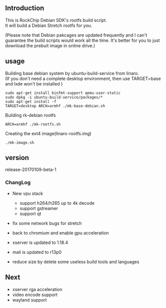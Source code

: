 ## Introduction
This is RockChip Debian SDK's rootfs build script.  
It will build a Debian Stretch rootfs for you. 

(Please note that Debian pakcages are updated frequently and I can't guarantee the build scripts would work all the time. It's better for you to just download the prebuit image in online drive.)

## usage
Building base debian system by ubuntu-build-service from linaro.  
(If you don't need a complete desktop environment, then use TARGET=base and lxde won't be installed )
	
	sudo apt-get install binfmt-support qemu-user-static
	sudo dpkg -i ubuntu-build-service/packages/*
	sudo apt-get install -f
	TARGET=desktop ARCH=armhf ./mk-base-debian.sh

Building rk-debian rootfs

	ARCH=armhf ./mk-rootfs.sh

Creating the ext4 image(linaro-rootfs.img)

	./mk-image.sh


## version
release-20170109-beta-1

### ChangLog
* New vpu stack

	* support h264/h265 up to 4k decode  
	* support gstreamer  
	* support qt  

* fix some network bugs for stretch
* back to chromium and enable gpu acceleration
* xserver is updated to 1.18.4
* mali is updated to r13p0
* reduce size by delete some useless build tools and languages


## Next

* xserver rga acceleration
* video encode support 
* wayland support

